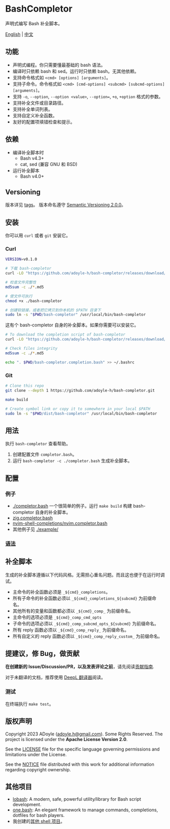 # BashCompletor

声明式编写 Bash 补全脚本。

[English](./README.md) | [中文](./README.zh.md)

## 功能

- 声明式编程。你只需要懂最基础的 bash 语法。
- 编译时只依赖 bash 和 sed。运行时只依赖 bash。无其他依赖。
- 支持命令格式如 `<cmd> [options] [arguments]`。
- 支持子命令。命令格式如 `<cmd> [cmd-options] <subcmd> [subcmd-options] [arguments]`。
- 支持 `-o`, `--option`, `--option <value>`, `--option=`, `+o`, `+option` 格式的参数。
- 支持补全文件或目录路径。
- 支持补全单词列表。
- 支持自定义补全函数。
- 友好的配置项填错检查和提示。

## 依赖

- 编译补全脚本时
  - Bash v4.3+
  - cat, sed (兼容 GNU 和 BSD)
- 运行补全脚本
  - Bash v4.0+

## Versioning

版本详见 [tags][]。
版本命名遵守 [Semantic Versioning 2.0.0](http://semver.org/spec/v2.0.0.html)。

## 安装

你可以用 `curl` 或者 `git` 安装它。

### Curl

```sh
VERSION=v0.1.0

# 下载 bash-completor
curl -LO "https://github.com/adoyle-h/bash-completor/releases/download/$VERSION/bash-completor{,.md5}"

# 检查文件完整性
md5sum -c ./*.md5

# 使文件可执行
chmod +x ./bash-completor

# 创建软链接，或者把它拷贝到你本机的 $PATH 目录下
sudo ln -s "$PWD/bash-completor" /usr/local/bin/bash-completor
```

这有个 bash-completor 自身的补全脚本。如果你需要可以安装它。

```sh
# To download the completion script of bash-completor
curl -LO "https://github.com/adoyle-h/bash-completor/releases/download/$VERSION/bash-completor.completion.bash{,.md5}"

# Check files integrity
md5sum -c ./*.md5

echo ". $PWD/bash-completor.completion.bash" >> ~/.bashrc
```

### Git

```sh
# Clone this repo
git clone --depth 1 https://github.com/adoyle-h/bash-completor.git

make build

# Create symbol link or copy it to somewhere in your local $PATH
sudo ln -s "$PWD/dist/bash-completor" /usr/local/bin/bash-completor
```

## 用法

执行 `bash-completor` 查看帮助。

1. 创建配置文件 `completor.bash`。
2. 运行 `bash-completor -c ./completor.bash` 生成补全脚本。

## 配置

### 例子

- [./completor.bash](./completor.bash) 一个很简单的例子。运行 `make build` 构建 bash-completor 自身的补全脚本。
- [zig.completor.bash](https://github.com/ziglang/shell-completions/blob/master/zig.completor.bash)
- [nvim-shell-completions/nvim.completor.bash](https://github.com/adoyle-h/nvim-shell-completions/blob/master/nvim.completor.bash)
- 其他例子见 [./example/](./example/)

### [语法](./docs/syntax.zh.md)

## 补全脚本

生成的补全脚本遵循以下代码风格。无需担心重名问题。而且这也便于在运行时调试。

- 主命令的补全函数必须是 `_${cmd}_completions`。
- 所有子命令的补全函数必须以 `_${cmd}_completions_${subcmd}` 为前缀命名。
- 其他所有的变量和函数都必须以 `_${cmd}_comp_` 为前缀命名。
- 主命令的选项必须是 `_${cmd}_comp_cmd_opts`
- 子命令的选项必须以 `_${cmd}_comp_subcmd_opts_${subcmd}` 为前缀命名。
- 所有 reply 函数必须以 `_${cmd}_comp_reply_` 为前缀命名。
- 所有自定义的 reply 函数必须以 `_${cmd}_comp_reply_custom_` 为前缀命名。


## 提建议，修 Bug，做贡献

**在创建新的 Issue/Discussion/PR，以及发表评论之前**，请先阅读[贡献指南](https://gcg.adoyle.me/CONTRIBUTING.zh).

对于未翻译的文档，推荐使用 [DeepL 翻译器](https://www.deepl.com/translator)阅读。

### 测试

在终端执行 `make test`。

## 版权声明

Copyright 2023 ADoyle (adoyle.h@gmail.com). Some Rights Reserved.
The project is licensed under the **Apache License Version 2.0**.

See the [LICENSE][] file for the specific language governing permissions and limitations under the License.

See the [NOTICE][] file distributed with this work for additional information regarding copyright ownership.

## 其他项目

- [lobash](https://github.com/adoyle-h/lobash): A modern, safe, powerful utility/library for Bash script development.
- [one.bash](https://github.com/one-bash/one.bash): An elegant framework to manage commands, completions, dotfiles for bash players.
- 我创建的[其他 shell 项目](https://github.com/adoyle-h?tab=repositories&q=&type=source&language=shell&sort=stargazers)。


<!-- links -->

[tags]: https://github.com/adoyle-h/bash-completor/tags
[LICENSE]: ./LICENSE
[NOTICE]: ./NOTICE
